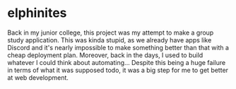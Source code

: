 # elphinites
Back in my junior college, this project was my attempt to make a group study application. This was kinda stupid, as we already have apps like Discord and it's nearly impossible to make something better than that with a cheap deployment plan. Moreover, back in the days, I used to build whatever I could think about automating... Despite this being a huge failure in terms of what it was supposed todo, it was a big step for me to get better at web development.
